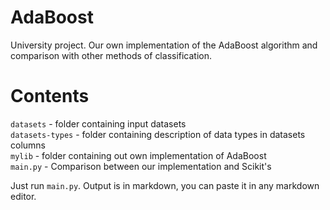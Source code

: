 # AdaBoost  
University project. Our own implementation of the AdaBoost algorithm and comparison with other methods of classification.

# Contents  
`datasets` - folder containing input datasets  
`datasets-types` - folder containing description of data types in datasets columns  
`mylib` - folder containing out own implementation of AdaBoost  
`main.py` - Comparison between our implementation and Scikit's  

Just run `main.py`. Output is in markdown, you can paste it in any markdown editor.